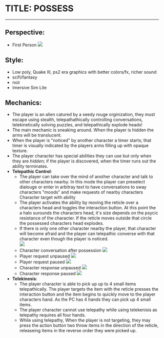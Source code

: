 # TITLE: POSSESS
***
## Perspective:
* First Person
![](_documentation/concept_art/general_gameplay_view.png)

## Style:
* Low poly, Quake III, ps2 era graphics with better colors/fx, richer sound
* scifi/fantasy
* noir
* Imersive Sim Lite

## Mechanics:
* The player is an alien catured by a seedy rouge orginization, they must escape using stealth, telepathathically controlling conversations, telekinetically solving puzzles, and telepathically explode heads!
* The main mechanic is sneaking around. When the player is hidden the arms will be translucent.
* When the player is "noticed" by another character a timer starts; that timer is visually indicated by the players arms filling up with opaque texture.
* The player character has special abilities they can use but only when they are *hidden*; if the player is discovered, when the timer runs out the ability terminates.
* **Telepathic Control**: 
	* The player can take over the mind of another character and talk to other characters nearby. In this mode the player can preselect dialouge or enter in arbitray text to have conversations to sway characters "moods" and make requests of nearby characters
Character target with ability
	* The player activates the ability by moving the reticle over a characters head and toggles the interaction button. At this point the a halo surounds the characters head, it's size depends on the psycic resistance of the character. If the reticle moves outside that circle the possessed characters head explodes.
	* If there is only one other character nearby the player, that character will become afraid and the player can telepathic converse with that character even though the player is noticed.	
	![](/_documentation/concept_art/character_target_with_ability.png) 
	* Character conversation after possession
	![](/_documentation/concept_art/character_conversation_after_possession.png) 
	* Player request unpaused
	![](/_documentation/concept_art/player_request_unpaused.png) 
	* Player request paused
	![](/_documentation/concept_art/player_request_paused.png) 
	* Character response unpaused
	![](/_documentation/concept_art/Character_coversation_unpaused.png) 
	* Character response paused
	![](/_documentation/concept_art/character_conversation_paused.png) 
* **Telekinesis**:
	* The player character is able to pick up up to 4 small items telepathically. The player targets the item with the reticle presses the interaction button and the item begins to quickly move to the player characters hand. As the PC has 4 hands they can pick up 4 small items. 
	* The player character cannot use telepathy while using telekenisis as telepathy requires all four hands. 
	* While using telepathy, When the player is not targeting, they may press the action button two throw items in the direction of the reticle, releaseing items in the reverse order they were picked up. 

